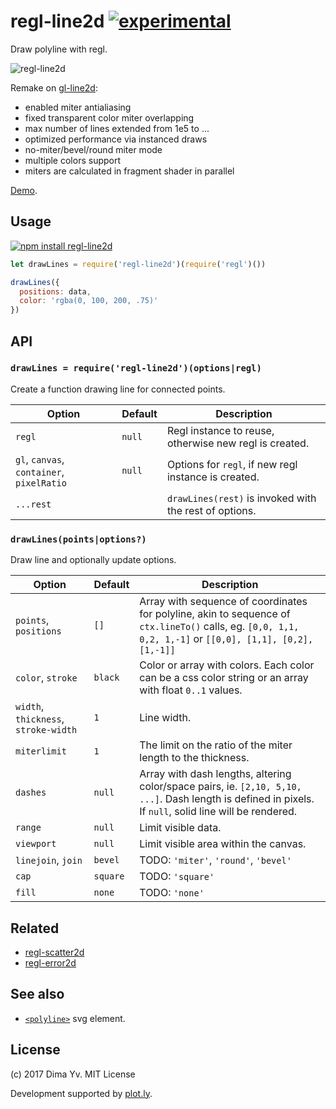 # regl-line2d [![experimental](https://img.shields.io/badge/stability-unstable-green.svg)](http://github.com/badges/stability-badges)

Draw polyline with regl.

![regl-line2d](https://github.com/dfcreative/regl-line2d/blob/master/preview.png?raw=true)

Remake on [gl-line2d](https://github.com/gl-vis/gl-line2d):

* enabled miter antialiasing
* fixed transparent color miter overlapping
* max number of lines extended from 1e5 to ...
* optimized performance via instanced draws
* no-miter/bevel/round miter mode
* multiple colors support
* miters are calculated in fragment shader in parallel

[Demo](https://dfcreative.github.io/regl-line2d).

## Usage

[![npm install regl-line2d](https://nodei.co/npm/regl-line2d.png?mini=true)](https://npmjs.org/package/regl-line2d/)

```js
let drawLines = require('regl-line2d')(require('regl')())

drawLines({
  positions: data,
  color: 'rgba(0, 100, 200, .75)'
})
```

## API

### `drawLines = require('regl-line2d')(options|regl)`

Create a function drawing line for connected points.

Option | Default | Description
---|---|---
`regl` | `null` | Regl instance to reuse, otherwise new regl is created.
`gl`, `canvas`, `container`, `pixelRatio` | `null` | Options for `regl`, if new regl instance is created.
`...rest` | | `drawLines(rest)` is invoked with the rest of options.

### `drawLines(points|options?)`

Draw line and optionally update options.

Option | Default | Description
---|---|---
`points`, `positions` | `[]` | Array with sequence of coordinates for polyline, akin to sequence of `ctx.lineTo()` calls, eg. `[0,0, 1,1, 0,2, 1,-1]` or `[[0,0], [1,1], [0,2], [1,-1]]`
`color`, `stroke` | `black` | Color or array with colors. Each color can be a css color string or an array with float `0..1` values.
`width`, `thickness`, `stroke-width` | `1` | Line width.
`miterlimit` | `1` | The limit on the ratio of the miter length to the thickness.
`dashes` | `null` | Array with dash lengths, altering color/space pairs, ie. `[2,10, 5,10, ...]`. Dash length is defined in pixels. If `null`, solid line will be rendered.
`range` | `null` | Limit visible data.
`viewport` | `null` | Limit visible area within the canvas.
`linejoin`, `join` | `bevel` | TODO: `'miter'`, `'round'`, `'bevel'`
`cap` | `square` | TODO: `'square'`
`fill` | `none` | TODO: `'none'`


## Related

* [regl-scatter2d](https://github.com/dfcreative/regl-scatter2d)
* [regl-error2d](https://github.com/dfcreative/regl-error2d)

## See also

* [`<polyline>`](https://developer.mozilla.org/en-US/docs/Web/SVG/Attribute/stroke-miterlimit) svg element.


## License

(c) 2017 Dima Yv. MIT License

Development supported by [plot.ly](https://github.com/plotly/).
